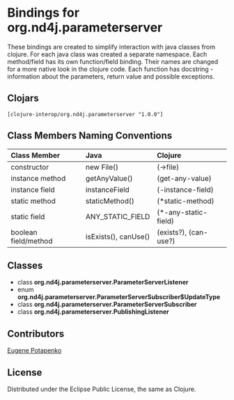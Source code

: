 # Bindings for org.nd4j.parameterserver

These bindings are created to simplify interaction with java classes from clojure.
For each java class was created a separate namespace.
Each method/field has its own function/field binding.
Their names are changed for a more native look in the clojure code. Each function has docstring - information about the parameters, return value and possible exceptions.

## Clojars

```
[clojure-interop/org.nd4j.parameterserver "1.0.0"]
```

## Class Members Naming Conventions

| Class Member | Java | Clojure |
|:--|:--|:--|
| constructor | new File() | (->file) |
| instance method | getAnyValue() | (get-any-value) |
| instance field | instanceField | (-instance-field) |
| static method | staticMethod() | (*static-method) |
| static field | ANY_STATIC_FIELD | (*-any-static-field) |
| boolean field/method | isExists(), canUse() | (exists?), (can-use?) |

## Classes

- class **org.nd4j.parameterserver.ParameterServerListener**
- enum **org.nd4j.parameterserver.ParameterServerSubscriber$UpdateType**
- class **org.nd4j.parameterserver.ParameterServerSubscriber**
- class **org.nd4j.parameterserver.PublishingListener**

## Contributors

[Eugene Potapenko](https://github.com/potapenko/)

## License

Distributed under the Eclipse Public License, the same as Clojure.
